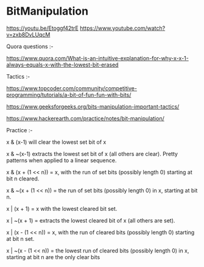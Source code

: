 # BitManipulation

https://youtu.be/Etoggf42trE
https://www.youtube.com/watch?v=zxb8DvLUqcM

Quora questions :-

https://www.quora.com/What-is-an-intuitive-explanation-for-why-x-x-1-always-equals-x-with-the-lowest-bit-erased

Tactics :-

https://www.topcoder.com/community/competitive-programming/tutorials/a-bit-of-fun-fun-with-bits/

https://www.geeksforgeeks.org/bits-manipulation-important-tactics/

https://www.hackerearth.com/practice/notes/bit-manipulation/

Practice :-

x & (x-1) will clear the lowest set bit of x

x & ~(x-1) extracts the lowest set bit of x (all others are clear). Pretty patterns when applied to a linear sequence.

x & (x + (1 << n)) = x, with the run of set bits (possibly length 0) starting at bit n cleared.

x & ~(x + (1 << n)) = the run of set bits (possibly length 0) in x, starting at bit n.

x | (x + 1) = x with the lowest cleared bit set.

x | ~(x + 1) = extracts the lowest cleared bit of x (all others are set).

x | (x - (1 << n)) = x, with the run of cleared bits (possibly length 0) starting at bit n set.

x | ~(x - (1 << n)) = the lowest run of cleared bits (possibly length 0) in x, starting at bit n are the only clear bits
